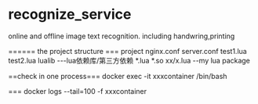 
# recognize_service
online and offline image text recognition. including handwring,printing 

====== the project structure ===
project
    nginx.conf
    server.conf
    test1.lua
    test2.lua
    lualib            ---lua依赖库/第三方依赖
      *.lua
      *.so
      xx/x.lua      --my lua package

 ==check in one process===
 docker exec -it xxxcontainer /bin/bash
 
 ===
 docker logs --tail=100 -f xxxcontainer
